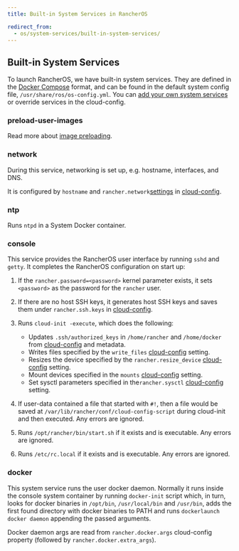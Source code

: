 ```yaml
---
title: Built-in System Services in RancherOS

redirect_from:
  - os/system-services/built-in-system-services/
---
```


## Built-in System Services

To launch RancherOS, we have built-in system services. They are defined in the [Docker Compose](https://docs.docker.com/compose/compose-file/) format, and can be found in the default system config file, `/usr/share/ros/os-config.yml`. You can [add your own system services]({{site.baseurl}}/os/system-services/) or override services in the cloud-config.

### preload-user-images

Read more about [image preloading]({{site.baseurl}}/os/boot-process/image-preloading/).

### network

During this service, networking is set up, e.g. hostname, interfaces, and DNS.

It is configured by `hostname` and `rancher.network`[settings]({{site.baseurl}}/os/networking/) in [cloud-config]({{site.baseurl}}/os/configuration/#cloud-config).

### ntp

Runs `ntpd` in a System Docker container.

### console

This service provides the RancherOS user interface by running `sshd` and `getty`. It completes the RancherOS configuration on start up:

1. If the `rancher.password=<password>` kernel parameter exists, it sets `<password>` as the password for the `rancher` user.

2. If there are no host SSH keys, it generates host SSH keys and saves them under `rancher.ssh.keys` in [cloud-config]({{site.baseurl}}/os/configuration/#cloud-config).

3. Runs `cloud-init -execute`, which does the following:

   * Updates `.ssh/authorized_keys` in `/home/rancher` and `/home/docker` from [cloud-config]({{site.baseurl}}/os/configuration/ssh-keys/) and metadata.
   * Writes files specified by the `write_files` [cloud-config]({{site.baseurl}}/os/configuration/write-files/) setting.
   * Resizes the device specified by the `rancher.resize_device` [cloud-config]({{site.baseurl}}/os/configuration/resizing-device-partition/) setting.
   * Mount devices specified in the `mounts` [cloud-config]({{site.baseurl}}/os/configuration/additional-mounts/) setting.
   * Set sysctl parameters specified in  the`rancher.sysctl` [cloud-config]({{site.baseurl}}/os/configuration/sysctl/) setting.

4. If user-data contained a file that started with `#!`, then a file would be saved at `/var/lib/rancher/conf/cloud-config-script` during cloud-init and then executed. Any errors are ignored.

5. Runs `/opt/rancher/bin/start.sh` if it exists and is executable. Any errors are ignored.

6. Runs `/etc/rc.local` if it exists and is executable. Any errors are ignored.

### docker

This system service runs the user docker daemon. Normally it runs inside the console system container by running `docker-init` script which, in turn, looks for docker binaries in `/opt/bin`, `/usr/local/bin` and `/usr/bin`, adds the first found directory with docker binaries to PATH and runs `dockerlaunch docker daemon` appending the passed arguments.

Docker daemon args are read from `rancher.docker.args` cloud-config property (followed by `rancher.docker.extra_args`).

